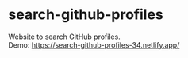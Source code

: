 # search-github-profiles
Website to search GitHub profiles.<br>
Demo: https://search-github-profiles-34.netlify.app/
